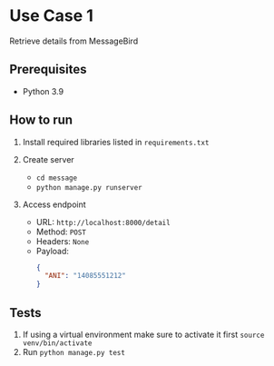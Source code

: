 # Use Case 1

Retrieve details from MessageBird

## Prerequisites

- Python 3.9

## How to run

1. Install required libraries listed in `requirements.txt`
2. Create server 
    * `cd message`
    * `python manage.py runserver`

3. Access endpoint
    * URL: `http://localhost:8000/detail`
    * Method: `POST`
    * Headers: `None`
    * Payload:
        ```json
        {
          "ANI": "14085551212"
        }
        ```

## Tests

1. If using a virtual environment make sure to activate it first `source venv/bin/activate`
2. Run `python manage.py test`
